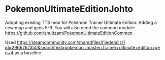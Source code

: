 # PokemonUltimateEditionJohto
Adopting existing TTS mod for Pokemon Trainer Ultimate Edition. Adding a new map and gens 5-9. You will also need the common module:
https://github.com/shultzam/PokemonUltimateEditionCommon

Used https://steamcommunity.com/sharedfiles/filedetails/?id=2966767350&searchtext=pokemon+master+trainer+ultimate+edition+gen+4 as a baseline.
